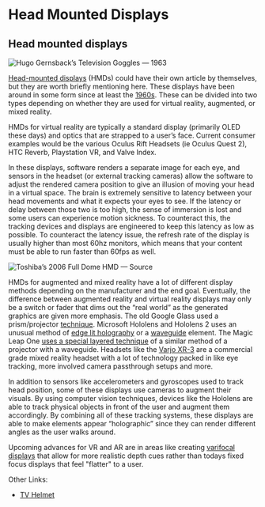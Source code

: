 # Head Mounted Displays

## Head mounted displays <a href="#e3cc" id="e3cc"></a>

![Hugo Gernsback’s Television Goggles — 1963](https://miro.medium.com/max/1400/1\*ktiFVd3sZ9XWNz53ecC4fg.jpeg)

[Head-mounted displays](https://en.wikipedia.org/wiki/Head-mounted\_display) (HMDs) could have their own article by themselves, but they are worth briefly mentioning here. These displays have been around in some form since at least the [1960s](http://www.medien.ifi.lmu.de/lehre/ss09/ar/p757-sutherland.pdf). These can be divided into two types depending on whether they are used for virtual reality, augmented, or mixed reality.

HMDs for virtual reality are typically a standard display (primarily OLED these days) and optics that are strapped to a user’s face. Current consumer examples would be the various Oculus Rift Headsets (ie Oculus Quest 2), HTC Reverb, Playstation VR, and Valve Index.&#x20;

In these displays, software renders a separate image for each eye, and sensors in the headset (or external tracking cameras) allow the software to adjust the rendered camera position to give an illusion of moving your head in a virtual space. The brain is extremely sensitive to latency between your head movements and what it expects your eyes to see. If the latency or delay between those two is too high, the sense of immersion is lost and some users can experience motion sickness. To counteract this, the tracking devices and displays are engineered to keep this latency as low as possible. To counteract the latency issue, the refresh rate of the display is usually higher than most 60hz monitors, which means that your content must be able to run faster than 60fps as well.&#x20;

![Toshiba’s 2006 Full Dome HMD — Source](https://miro.medium.com/max/936/1\*ncnBKNTaOjNtyImx5B6tMw.jpeg)

HMDs for augmented and mixed reality have a lot of different display methods depending on the manufacturer and the end goal. Eventually, the difference between augmented reality and virtual reality displays may only be a switch or fader that dims out the “real world” as the generated graphics are given more emphasis. The old Google Glass used a prism/projector [technique](http://gizmodo.com/5994132/heres-how-google-glass-actually-works). Microsoft Hololens and Hololens 2 uses an unusual method of [edge lit holography](https://www.google.com/url?sa=t\&rct=j\&q=\&esrc=s\&source=web\&cd=1\&cad=rja\&uact=8\&ved=0ahUKEwiMoNj6udPOAhXKqx4KHURhCg4QFgggMAA\&url=http%253A%252F%252Fwww.media.mit.edu%252Fspi%252FSPIPapers%252Fryder%252Fthesis.pdf\&usg=AFQjCNGsTialAqRJUC-8XRx2VTO-TpbCsg\&sig2=2QIZnMsr4VFt\_FqdZmjrow) or a [waveguide](http://www.displaydaily.com/articles/446-free-sponsored-contents/sponsored-articles/14132-waveguide-based-displays-maturing-for-augmented-reality-applications) element. The Magic Leap One [uses a special layered technique](https://venturebeat.com/2018/08/23/magic-leap-one-teardown-reveals-6-layer-display-and-video-projectors/) of a similar method of a projector with a waveguide. Headsets like the [Varjo XR-3](https://varjo.com) are a commercial grade mixed reality headset with a lot of technology packed in like eye tracking, more involved camera passthrough setups and more.

In addition to sensors like accelerometers and gyroscopes used to track head position, some of these displays use cameras to augment their visuals. By using computer vision techniques, devices like the Hololens are able to track physical objects in front of the user and augment them accordingly. By combining all of these tracking systems, these displays are able to make elements appear “holographic” since they can render different angles as the user walks around.

Upcoming advances for VR and AR are in areas like creating [varifocal displays](https://uploadvr.com/half-dome-3-prime-time/) that allow for more realistic depth cues rather than todays fixed focus displays that feel "flatter" to a user.



Other Links:

* [TV Helmet](https://www.vintag.es/2019/05/tv-helmet-by-walter-pichler.html)
